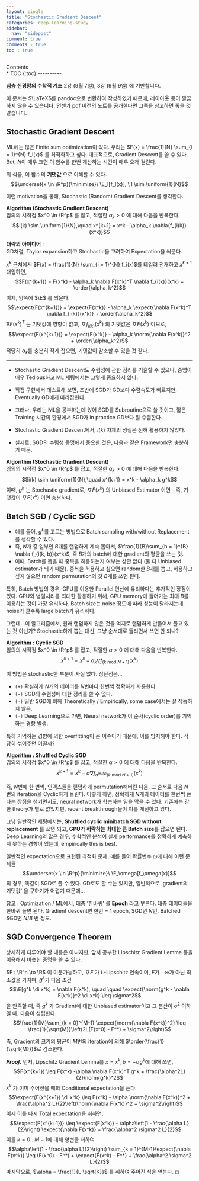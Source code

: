 ```yaml
---
layout: single
title: "Stochastic Gradient Descent"
categories: deep-learning-study
sidebar:
  nav: "sidepost"
comment: true
comments : true
toc : true
---
```

<div id="toc">
Contents
</div>
* TOC
{:toc}
----------

**심층 신경망의 수학적 기초** 2강 (9월 7일), 3강 (9월 9일) 에 기반합니다. 

이 문서는 $\LaTeX$를 pandoc으로 변환하여 작성하였기 때문에, 레이아웃 등이 깔끔하지 않을 수 있습니다. 언젠가 pdf 버전의 노트를 공개한다면 그쪽을 참고하면 좋을 것 같습니다.  

## Stochastic Gradient Descent

ML에는 많은 Finite sum optimization이 있다. 우리는
$F(x) = \frac{1}{N} \sum_{i = 1}^{N} f_i(x)$ 를 최적화하고 싶다.
대표적으로, Gradient Descent를 쓸 수 있다. But, $N$이 매우 크면 이
함수를 한번 계산하는 시간이 매우 오래 걸린다.

위 식을, 이 함수의 **기댓값** 으로 이해할 수 있다.
$$\underset{x \in \R^p}{\minimize}\ \E_I[f_I(x)], \ I \sim \uniform{1}{N}$$

이런 motivation을 통해, Stochastic (Random) Gradient Descent를 생각한다.

**Algorithm (Stochastic Gradient Descent)**   
임의의 시작점 $x^0 \in \R^p$ 를 잡고, 적절한 $\alpha_k > 0$ 에 대해
다음을 반복한다.
$$i(k) \sim \uniform{1}{N},\quad x^{k+1} = x^k - \alpha_k \nabla{f_{i(k)}(x^k)}$$

**대략의 아이디어** :  
GD처럼, Taylor expansion하고 Stochastic을 고려하여 Expectation을 씌운다.

$x^k$ 근처에서 $F(x) = \frac{1}{N} \sum_{i = 1}^{N} f_i(x)$를 테일러
전개하고 $x^{k+1}$ 대입하면,
$$F(x^{k+1}) = F(x^k) - \alpha_k \nabla F(x^k)^T \nabla f_{i(k)}(x^k) + \order{\alpha_k^2}$$
이제, 양쪽에 $\E$ 를 씌운다.
$$\expect{F(x^{k+1})} = \expect{F(x^k)} - \alpha_k \expect{\nabla F(x^k)^T \nabla f_{i(k)}(x^k)} + \order{\alpha_k^2}$$
$\nabla F(x^k)^T$ 는 기댓값에 영향이 없고, $\nabla f_{i(k)}(x^k)$ 의
기댓값은 $\nabla F(x^k)$ 이므로,
$$\expect{F(x^{k+1})} = \expect{F(x^k)} - \alpha_k \norm{\nabla F(x^k)}^2 + \order{\alpha_k^2}$$
적당히 $\alpha_k$를 충분히 작게 잡으면, 기댓값이 감소할 수 있을 것 같다.

------

- Stochastic Gradient Descent도 수렴성에 관한 정리를 기술할 수
있으나, 증명이 매우 Tedious하고 ML 세팅에서는 그렇게 중요하지 않다.

- 직접 구현해서 테스트해 보면, 초반에 SGD가 GD보다 수렴속도가 빠르지만,
Eventually GD에게 따라잡힌다. 
- 그러나, 우리는 ML을 공부하는데 있어 SGD를 Subroutine으로 쓸 것이고, 짧은 Training 시간의 환경에서 SGD가 in practice GD보다 잘 수렴한다.

- Stochastic Gradient Descent에서, $i(k)$ 자체의 성질은 전혀 활용하지 않았다. 
- 실제로, SGD의 수렴성 증명에서 중요한 것은, 다음과 같은 Framework면 충분하기 때문.

**Algorithm (Stochastic Gradient Descent)**   
임의의 시작점 $x^0 \in \R^p$ 를 잡고, 적절한 $\alpha_k > 0$ 에 대해
다음을 반복한다.
$$i(k) \sim \uniform{1}{N},\quad x^{k+1} = x^k - \alpha_k g^k$$ 이때,
$g^k$ 는 Stochastic gradient로, $\nabla F(x^k)$ 의 Unbiased Estimator
이면 - 즉, 기댓값이 $\nabla F(x^k)$ 이면 충분하다.

## Batch SGD / Cyclic SGD
- 예를 들어, $g^k$를 고르는 방법으로 Batch sampling with/without
Replacement를 생각할 수 있다. 
- 즉, $N$개 중 일부인 $B$개를 랜덤하게 계속
뽑아서, $\frac{1}{B}\sum_{b = 1}^{B} \nabla f_{i(k, b)}(x^k)$, 즉
$B$개의 batch에 대한 gradient의 평균을 쓰는 것.
- 이때, Batch를 뽑을 때
중복을 허용하는지 여부는 상관 없다 (둘 다 Unbiased estimator가 되기
때문). 중복을 허용하고 싶으면 random한 $B$개를 뽑고, 허용하고 싶지
않으면 random permutation의 첫 $B$개를 쓰면 된다.

특히, Batch 방법의 경우, GPU를 이용한 Parallel 연산에 유리하다는
추가적인 장점이 있다. GPU와 병렬처리를 최대한 활용하기 위해, GPU
memory에 들어가는 최대 $B$를 이용하는 것이 가장 유리하다. Batch size는
noise 정도에 따라 성능이 달라지는데, noise가 클수록 large batch가
유리하다.

그런데...이 알고리즘에서, 원래 랜덤하지 않은 것을 억지로 랜덤하게 만들어서 풀고 있는 것 아닌가? Stochastic하게 뽑는 대신, 그냥 순서대로 돌리면서 쓰면 안 되나?

**Algorithm : Cyclic SGD**  
임의의 시작점 $x^0 \in \R^p$ 를 잡고, 적절한 $\alpha > 0$ 에 대해 다음을 반복한다.
$$x^{k+1} = x^k - \alpha_k \nabla{f_{(k \text{ mod } N + 1)}(x^k)}$$

이 방법은 stochastic한 부분이 사실 없다. 장단점은\...

- `(+)` 확실하게 $N$개의 데이터를 $N$번마다 한번씩 정확하게 사용한다.
- `(-)` SGD의 수렴성에 대한 정리를 쓸 수 없다.
- `(-)` 일반 SGD에 비해 Theoretically / Empirically, some case에서는 잘 작동하지 않음.
- `(-)` Deep Learning으로 가면, Neural network가 이 순서(cyclic order)를 기억하는 경향 발생.

특히 기억하는 경향에 의한 overfitting이 큰 이슈이기 때문에, 이를
방지해야 한다. 적당히 섞어주면 어떨까?

**Algorithm : Shuffled Cyclic SGD**  
임의의 시작점 $x^0 \in \R^p$ 를 잡고, 적절한 $\alpha > 0$ 에 대해 다음을
반복한다.
$$x^{k+1} = x^k - \alpha \nabla{f_{\sigma^{(k/N)}(k \text{ mod } N + 1)}(x^k)}$$

즉, $N$번에 한 번씩, 인덱스들을 랜덤하게 permutation해버린 다음, 그
순서로 다음 $N$번의 iteration을 Cyclic하게 돌린다. 이렇게 하면, 정확하게
$N$개의 데이터를 한번씩 쓴다는 장점을 챙기면서도, neural network가
학습하는 일을 막을 수 있다. 기존에는 강한 theory가 별로 없었지만, recent
breakthrough들이 이를 개선하고 있다.

그냥 일반적인 세팅에서는, **Shuffled cyclic minibatch SGD without
replacement** 를 쓰면 되고, **GPU가 허락하는 최대한 큰 Batch size**를
잡으면 된다. Deep Learning의 많은 경우, 수학적인 분석이 실제
performance를 정확하게 예측하지 못하는 경향이 있는데, empirically this
is best.

일반적인 expectation으로 표현된 최적화 문제, 예를 들어 확률변수
$\omega$에 대해 이런 문제들
$$\underset{x \in \R^p}{\minimize}\ \E_\omega[f_\omega(x)]$$ 의 경우,
똑같이 SGD로 풀 수 있다. GD로도 할 수는 있지만,
일반적으로 'gradient의 기댓값' 을 구하기가 어렵기 때문에\...

참고 : Optimization / ML에서, 대충 '한바퀴' 를 **Epoch** 라고 부른다. 대충
데이터들을 한바퀴 돌면 된다. Gradient descent면 한번 = 1 epoch, SGD면
$N$번, Batched SGD면 $N / B$ 번 정도.

## SGD Convergence Theorem

상세하게 다루어야 할 내용은 아니지만, 앞서 공부한 Lipschitz Gradient Lemma 등을 이용해서 비슷한 증명을 쓸 수 있다.

$F : \R^n \to \R$ 이 미분가능하고, $\nabla F$ 가 $L$-Lipschitz 연속이며,
$F$가 $-\infty$가 아닌 최소값을 가지며, $g^k$가 다음 조건
$$\E[g^k \di x^k] = \nabla F(x^k), \quad \quad \expect{\norm{g^k - \nabla F(x^k)}^2 \di x^k} \leq \sigma^2$$
을 만족할 때, 즉 $g^k$ 가 Gradient에 대한 Unbiased estimator이고 그
분산이 $\sigma^2$ 이하일 때, 다음이 성립한다.
$$\frac{1}{M}\sum_{k = 0}^{M-1} \expect{\norm{\nabla F(x^k)}^2} \leq \frac{1}{\sqrt{M}}\left(2L(F(x^0) - F^*) + \sigma^2\right)$$

즉, Gradient의 크기의 평균이 $M$번의 iteration에 의해
$\order{\frac{1}{\sqrt{M}}}$로 감소한다.


***Proof.*** 먼저, Lipschitz Gradient Lemma를
$x = x^k, \delta = -\alpha g^k$에 대해 쓰면,
$$F(x^{k+1}) \leq F(x^k) -\alpha \nabla F(x^k)^T g^k + \frac{\alpha^2L}{2}\norm{g^k}^2$$
$x^k$ 가 이미 주어졌을 때의 Conditional expectation을 쓴다.
$$\expect{F(x^{k+1}) \di x^k} \leq F(x^k) - \alpha \norm{\nabla F(x^k)}^2 + \frac{\alpha^2 L}{2}\left(\norm{\nabla F(x^k)}^2 + \sigma^2\right)$$
이제 이를 다시 Total expectation을 취하면,
$$\expect{F(x^{k+1})} \leq \expect{F(x^k)} - \alpha\left(1 - \frac{\alpha L}{2}\right) \expect{\nabla F(x^k)} + \frac{\alpha^2 \sigma^2 L}{2}$$
이를 $k = 0 \dots M-1$에 대해 양변을 더하여
$$\alpha\left(1 - \frac{\alpha L}{2}\right) \sum_{k = 1}^{M-1}\expect{\nabla F(x^k)} \leq (F(x^0) - F^*) + \expect{F(x^k) - F^*} + \frac{\alpha^2 \sigma^2 L}{2}$$
마지막으로, $\alpha = \frac{1}{L \sqrt{K}}$ 를 취하여 주어진 식을
얻는다. ◻